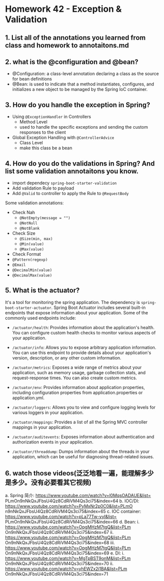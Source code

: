 # Homework 42 - Exception & Validation

## 1. List all of the annotations you learned from class and homework to annotaitons.md

## 2. what is the @configuration and @bean?

- @Configuration: a class-level annotation declaring a class as the source for bean definitions
- @Bean: is used to indicate that a method instantiates, configures, and initializes a new object to be managed by the Spring IoC container.

## 3. How do you handle the exception in Spring?

- Using `@ExceptionHandler` in Controllers
  - Method Level
  - used to handle the specific exceptions and sending the custom responses to the client
- Global Exception Handling with `@ControllerAdvice`
  - Class Level
  - make this class be a bean

## 4. How do you do the validations in Spring? And list some validation annotaitons you know.

- import dependecy `spring-boot-starter-validation`
- Add validation Rule to payload
- Add `@Valid` to controller to apply the Rule to `@RequestBody`

Some validation annotations:

- Check Nah
  - `@NotEmpty(message = "")`
  - `@NotNull`
  - `@NotBlank`
- Check Size
  - `@Size(min, max)`
  - `@Min(value)`
  - `@Max(value)`
- Check Format
- `@Pattern(regexp)`
- `@Email`
- `@DecimalMin(value)`
- `@DecimalMax(value)`

## 5. What is the actuator?

It's a tool for monitoring the spring application. The dependency is `spring-boot-starter-actuator`. Spring Boot Actuator includes several built-in endpoints that expose information about your application. Some of the commonly used endpoints include:

- `/actuator/health`: Provides information about the application's health. You can configure custom health checks to monitor various aspects of your application.

- `/actuator/info`: Allows you to expose arbitrary application information. You can use this endpoint to provide details about your application's version, description, or any other custom information.

- `/actuator/metrics`: Exposes a wide range of metrics about your application, such as memory usage, garbage collection stats, and request-response times. You can also create custom metrics.

- `/actuator/env`: Provides information about application properties, including configuration properties from application.properties or application.yml.

- `/actuator/loggers`: Allows you to view and configure logging levels for various loggers in your application.

- `/actuator/mappings`: Provides a list of all the Spring MVC controller mappings in your application.

- `/actuator/auditevents`: Exposes information about authentication and authorization events in your application.

- `/actuator/threaddump`: Dumps information about the threads in your application, which can be useful for diagnosing thread-related issues.

## 6. watch those videos(泛泛地看一遍，能理解多少是多少。没有必要看其它视频)

a. Spring 简介: https://www.youtube.com/watch?v=l0MqsOADAUE&list= PLmOn9nNkQxJFbsU4Qz8CdRiVM4Qs3ci75&index=64
b. IOC/DI: https://www.youtube.com/watch?v=PyMxNr2p0C0&list=PLmO n9nNkQxJFbsU4Qz8CdRiVM4Qs3ci75&index=65
c. IOC container: https://www.youtube.com/watch?v=pLa77Tw-yyI&list= PLmOn9nNkQxJFbsU4Qz8CdRiVM4Qs3ci75&index=66
d. Bean:
i. https://www.youtube.com/watch?v=OpgMHzM7tgQ&list=PLm
On9nNkQxJFbsU4Qz8CdRiVM4Qs3ci75&index=67
ii. https://www.youtube.com/watch?v=OpgMHzM7tgQ&list=PLm On9nNkQxJFbsU4Qz8CdRiVM4Qs3ci75&index=68
iii. https://www.youtube.com/watch?v=OpgMHzM7tgQ&list=PLm On9nNkQxJFbsU4Qz8CdRiVM4Qs3ci75&index=69
e. DI:
i. https://www.youtube.com/watch?v=MgTpBST9onM&list=PLm
On9nNkQxJFbsU4Qz8CdRiVM4Qs3ci75&index=70
ii. https://www.youtube.com/watch?v=yhEWZx2i1BA&list=PLm On9nNkQxJFbsU4Qz8CdRiVM4Qs3ci75&index=71
